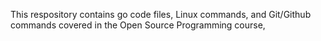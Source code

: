 This respository contains go code files, Linux commands, and Git/Github commands covered in the Open Source Programming course,
